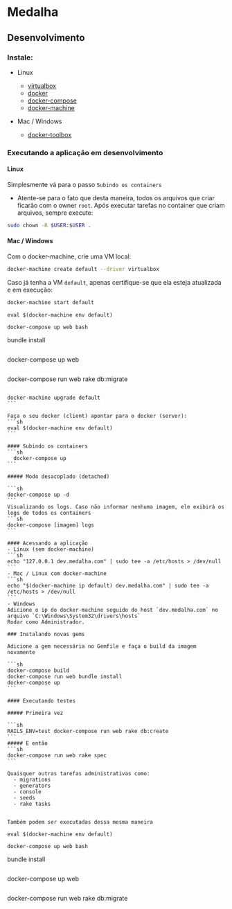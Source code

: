 Medalha
==========

Desenvolvimento
---------------
### Instale:

  - Linux
    - [virtualbox](https://www.virtualbox.org/)
    - [docker](https://docs.docker.com/engine/installation/linux/ubuntulinux/)
    - [docker-compose](https://docs.docker.com/compose/install/)
    - [docker-machine](https://docs.docker.com/machine/install-machine/)

  - Mac / Windows
    - [docker-toolbox](https://www.docker.com/products/docker-toolbox)

### Executando a aplicação em desenvolvimento

#### Linux
Simplesmente vá para o passo `Subindo os containers`
- Atente-se para o fato que desta maneira, todos os arquivos que criar ficarão com o owner `root`. Após executar tarefas no container que criam arquivos, sempre execute:
```sh
sudo chown -R $USER:$USER .
```

#### Mac / Windows
Com o docker-machine, crie uma VM local:

```sh
docker-machine create default --driver virtualbox
```

Caso já tenha a VM `default`, apenas certifique-se que ela esteja atualizada e em execução:
```sh
docker-machine start default

````

````
eval $(docker-machine env default)

````

````
docker-compose up web bash

````
bundle install

````

````
docker-compose up web

````

````
docker-compose run web rake db:migrate

````

docker-machine upgrade default
```

Faça o seu docker (client) apontar para o docker (server):
```sh
eval $(docker-machine env default)
```

#### Subindo os containers
```sh
  docker-compose up
```

##### Modo desacoplado (detached)

```sh
docker-compose up -d
```
Visualizando os logs. Caso não informar nenhuma imagem, ele exibirá os logs de todos os containers
```sh
docker-compose [imagem] logs
```

#### Acessando a aplicação
- Linux (sem docker-machine)
```sh
echo "127.0.0.1 dev.medalha.com" | sudo tee -a /etc/hosts > /dev/null
```
- Mac / Linux com docker-machine
```sh
echo "$(docker-machine ip default) dev.medalha.com" | sudo tee -a /etc/hosts > /dev/null
```
- Windows
Adicione o ip do docker-machine seguido do host `dev.medalha.com` no arquivo `C:\Windows\System32\drivers\hosts`
Rodar como Administrador.

### Instalando novas gems

Adicione a gem necessária no Gemfile e faça o build da imagem novamente

```sh
docker-compose build
docker-compose run web bundle install
docker-compose up
```

#### Executando testes

##### Primeira vez

```sh
RAILS_ENV=test docker-compose run web rake db:create
```
##### E então
```sh
docker-compose run web rake spec
```

Quaisquer outras tarefas administrativas como:
  - migrations
  - generators
  - console
  - seeds
  - rake tasks


Também podem ser executadas dessa mesma maneira

````

````
eval $(docker-machine env default)

````

````
docker-compose up web bash

````
bundle install

````

````
docker-compose up web

````

````
docker-compose run web rake db:migrate

````
